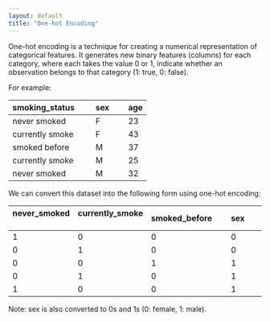 ```yaml
---
layout: default
title: "One-hot Encoding"
---
```

One-hot encoding is a technique for creating a numerical representation of categorical features. It generates new binary features (columns) for each category, where each takes the value 0 or 1, indicate whether an observation belongs to that category (1: true, 0: false).

For example:

| smoking_status &nbsp;&nbsp;&nbsp;&nbsp;&nbsp;| sex&nbsp;&nbsp;&nbsp;&nbsp;&nbsp; | age |
| --- | --- | --- |
| never smoked | F | 23 |
| currently smoke | F | 43 |
| smoked before | M | 37 |
| currently smoke | M | 25 |
| never smoked | M | 32 |

We can convert this dataset into the following form using one-hot encoding:

| never_smoked &nbsp;&nbsp;&nbsp;&nbsp;&nbsp;| currently_smoke &nbsp;&nbsp;&nbsp;&nbsp;&nbsp;&nbsp;| smoked_before&nbsp;&nbsp;&nbsp;&nbsp;&nbsp; | sex&nbsp;&nbsp;&nbsp;&nbsp;&nbsp; | age |
| --- | --- | --- | --- | --- |
| 1 | 0 | 0 | 0 | 23 |
| 0 | 1 | 0 | 0 | 43 |
| 0 | 0 | 1 | 1 | 37 |
| 0 | 1 | 0 | 1 | 25 |
| 1 | 0 | 0 | 1 | 32 |

Note: sex is also converted to 0s and 1s (0: female, 1: male).